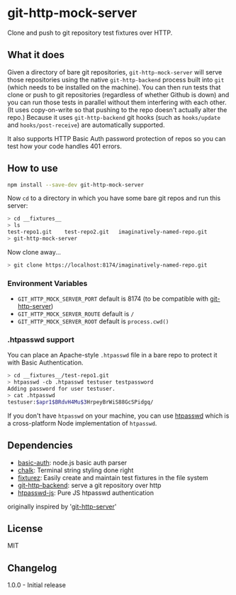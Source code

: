 # git-http-mock-server

Clone and push to git repository test fixtures over HTTP.

## What it does

Given a directory of bare git repositories, `git-http-mock-server` will serve those repositories using the
native `git-http-backend` process built into `git` (which needs to be installed on the machine).
You can then run tests that clone or push to git repositories (regardless of whether Github is down)
and you can run those tests in parallel without them interfering with each other.
(It uses copy-on-write so that pushing to the repo doesn't actually alter the repo.)
Because it uses `git-http-backend` git hooks (such as `hooks/update` and `hooks/post-receive`) are automatically supported.

It also supports HTTP Basic Auth password protection of repos so you can test how your code handles 401 errors.

## How to use

```sh
npm install --save-dev git-http-mock-server
```

Now `cd` to a directory in which you have some bare git repos
and run this server:

```sh
> cd __fixtures__
> ls
test-repo1.git    test-repo2.git   imaginatively-named-repo.git
> git-http-mock-server
```

Now clone away...
```sh
> git clone https://localhost:8174/imaginatively-named-repo.git
```

### Environment Variables

- `GIT_HTTP_MOCK_SERVER_PORT` default is 8174 (to be compatible with [git-http-server](https://github.com/bahamas10/node-git-http-server))
- `GIT_HTTP_MOCK_SERVER_ROUTE` default is `/`
- `GIT_HTTP_MOCK_SERVER_ROOT` default is `process.cwd()`

### .htpasswd support

You can place an Apache-style `.htpasswd` file in a bare repo to protect it with Basic Authentication.

```sh
> cd __fixtures__/test-repo1.git
> htpasswd -cb .htpasswd testuser testpassword
Adding password for user testuser.
> cat .htpasswd
testuser:$apr1$BRdvH4Mu$3HrpeyBrWiS88GcSPidgq/
```

If you don't have `htpasswd` on your machine, you can use [htpasswd](https://npm.im/htpasswd) which is
a cross-platform Node implementation of `htpasswd`.

## Dependencies

- [basic-auth](https://ghub.io/basic-auth): node.js basic auth parser
- [chalk](https://ghub.io/chalk): Terminal string styling done right
- [fixturez](https://ghub.io/fixturez): Easily create and maintain test fixtures in the file system
- [git-http-backend](https://ghub.io/git-http-backend): serve a git repository over http
- [htpasswd-js](https://ghub.io/htpasswd-js): Pure JS htpasswd authentication

originally inspired by '[git-http-server](https://github.com/bahamas10/node-git-http-server)'

## License

MIT

## Changelog

1.0.0 - Initial release